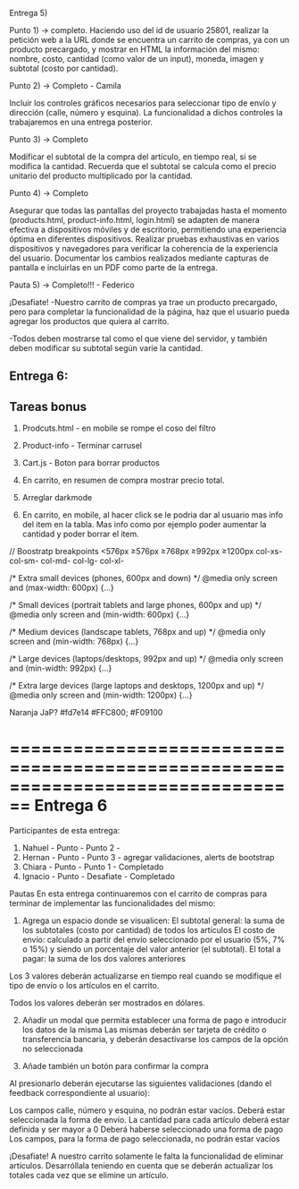 Entrega 5)

Punto 1) ->  completo.
Haciendo uso del id de usuario 25801, realizar la petición web a la URL donde se encuentra un carrito de compras, ya con un producto precargado, y mostrar en HTML la información del mismo: nombre, costo, cantidad (como valor de un input), moneda, imagen y subtotal (costo por cantidad).


Punto 2) -> Completo - Camila

Incluir los controles gráficos necesarios para seleccionar tipo de envío y dirección (calle, número y esquina). La funcionalidad a dichos controles la trabajaremos en una entrega posterior.


Punto 3) -> Completo 

Modificar el subtotal de la compra del artículo, en tiempo real, si se modifica la cantidad. Recuerda que el subtotal se calcula como el precio unitario del producto multiplicado por la cantidad.


Punto 4) -> Completo

Asegurar que todas las pantallas del proyecto trabajadas hasta el momento (products.html, product-info.html, login.html) se adapten de manera efectiva a dispositivos móviles y de escritorio, permitiendo una experiencia óptima en diferentes dispositivos. 
Realizar pruebas exhaustivas en varios dispositivos y navegadores para verificar la coherencia de la experiencia del usuario. Documentar los cambios realizados mediante capturas de pantalla e incluirlas en un PDF como parte de la entrega.


Pauta 5) -> Completo!!! - Federico

¡Desafiate!
-Nuestro carrito de compras ya trae un producto precargado, pero para completar la funcionalidad de la página, haz que el usuario pueda agregar los productos que quiera al carrito.

-Todos deben mostrarse tal como el que viene del servidor, y también deben modificar su subtotal según varíe la cantidad.



Entrega 6:
--------------------

Tareas bonus
--------------------

1) Prodcuts.html - en mobile se rompe el coso del filtro

2) Product-info - Terminar carrusel

3) Cart.js - Boton para borrar productos

4) En carrito, en resumen de compra mostrar precio total.

5) Arreglar darkmode

6) En carrito, en mobile, al hacer click se le podria dar al usuario mas info del item en la tabla. Mas info como por ejemplo poder aumentar la cantidad y poder borrar el item.



// Boostratp breakpoints
<576px  ≥576px  ≥768px  ≥992px  ≥1200px
col-xs-  col-sm- col-md- col-lg- col-xl-



/* Extra small devices (phones, 600px and down) */
@media only screen and (max-width: 600px) {...}

/* Small devices (portrait tablets and large phones, 600px and up) */
@media only screen and (min-width: 600px) {...}

/* Medium devices (landscape tablets, 768px and up) */
@media only screen and (min-width: 768px) {...}

/* Large devices (laptops/desktops, 992px and up) */
@media only screen and (min-width: 992px) {...}

/* Extra large devices (large laptops and desktops, 1200px and up) */
@media only screen and (min-width: 1200px) {...}

Naranja JaP? #fd7e14
#FFC800;
#F09100


================================================================================
Entrega 6
========================================================================

Participantes de esta entrega:
1) Nahuel  - Punto - Punto 2 -
2) Hernan  - Punto - Punto 3 - agregar validaciones, alerts de bootstrap
3) Chiara  - Punto - Punto 1 - Completado
4) Ignacio - Punto - Desafiate - Completado

Pautas
En esta entrega continuaremos con el carrito de compras para terminar de implementar las funcionalidades del mismo:

1) Agrega un espacio donde se visualicen:
El subtotal general: la suma de los subtotales (costo por cantidad) de todos los artículos
El costo de envío: calculado a partir del envío seleccionado por el usuario (5%, 7% o 15%) y siendo un porcentaje del valor anterior (el subtotal).
El total a pagar: la suma de los dos valores anteriores

Los 3 valores deberán actualizarse en tiempo real cuando se modifique el tipo de envío o los artículos en el carrito.

Todos los valores deberán ser mostrados en dólares.


2) Añadir un modal que permita establecer una forma de pago e introducir los datos de la misma
Las mismas deberán ser tarjeta de crédito o transferencia bancaria, y deberán desactivarse los campos de la opción no seleccionada


3) Añade también un botón para confirmar la compra

Al presionarlo deberán ejecutarse las siguientes validaciones (dando el feedback correspondiente al usuario):

Los campos calle, número y esquina, no podrán estar vacíos.
Deberá estar seleccionada la forma de envío.
La cantidad para cada artículo deberá estar definida y ser mayor a 0
Deberá haberse seleccionado una forma de pago
Los campos, para la forma de pago seleccionada, no podrán estar vacíos

¡Desafiate!
A nuestro carrito solamente le falta la funcionalidad de eliminar artículos.
Desarróllala teniendo en cuenta que se deberán actualizar los totales cada vez que se elimine un artículo.